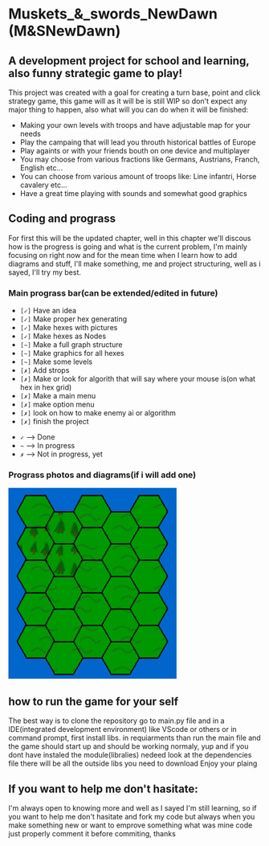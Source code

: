 # Muskets_&_swords_NewDawn (M&SNewDawn)

## A development project for school and learning, also funny strategic game to play!

This project was created with a goal for creating a turn base, point and click strategy game, this game will as it will be is still WIP so don't expect any major thing to happen, also what will you can do when it will be finished:

* Making your own levels with troops and have adjustable map for your needs
* Play the campaing that will lead you throuth historical battles of Europe
* Play againts or with your friends bouth on one device and multiplayer
* You may choose from various fractions like Germans, Austrians, Franch, English etc...
* You can choose from various amount of troops like: Line infantri, Horse cavalery etc...
* Have a great time playing with sounds and somewhat good graphics

## Coding and prograss

For first this will be the updated chapter, well in this chapter we'll discous how is the progress is going and what is the current problem, I'm mainly focusing on right now and for the mean time when I learn how to add diagrams and stuff, I'll make something,  me and project structuring, well as i sayed, I'll try my best.

### Main prograss bar(can be extended/edited in future)
- `[✓]` Have an idea
- `[✓]` Make proper hex generating
- `[✓]` Make hexes with pictures
- `[✓]` Make hexes as Nodes
- `[~]` Make a full graph structure
- `[~]` Make graphics for all hexes
- `[~]` Make some levels
- `[✗]` Add strops
- `[✗]` Make or look for algorith that will say where your mouse is(on what hex in hex grid)
- `[✗]` Make a main menu
- `[✗]` make option menu
- `[✗]` look on how to make enemy ai or algorithm
- `[✗]` finish the project

+ `✓` --> Done
+ `~` --> In progress
+ `✗` --> Not in progress, yet

### Prograss photos and diagrams(if i will add one)
![hexes with pictures](./readme_images/Prograss_shot.png)



## how to run the game for your self

The best way is to clone the repository go to main.py file and in a IDE(integrated development environment) like VScode or others or in command prompt, first install libs. in requiarments than run the main file and the game should start up and should be working normaly, yup and if you dont have instaled the module(libralies) nedeed look at the dependencies file there will be all the outside libs you need to download
Enjoy your plaing

## If you want to help me don't hasitate:
I'm always open to knowing more and well as I sayed I'm still learning, so if you want to help me don't hasitate and fork my code but always when you make something new or want to emprove something what was mine code just properly comment it before commiting, thanks



